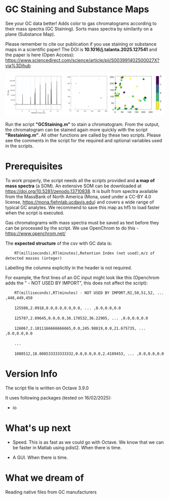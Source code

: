 # GC Staining and Substance Maps
See your GC data better! Adds color to gas chromatograms according to their mass spectra (GC Staining). Sorts mass spectra by similarity on a plane (Substance Map).

Please remember to cite our publication if you use staining or substance maps in a scientific paper! The DOI is **10.1016/j.talanta.2025.127541** and the paper is here (Open Access): https://www.sciencedirect.com/science/article/pii/S003991402500027X?via%3Dihub

![A chromatogram with staining stripes, a substance map, a quantitative substance map](/ExampleFiles/GCStaining.png?raw=true "A stained chromatogram, a susbtance map, a quantitative substance map")

Run the script **"GCStaining.m"** to stain a chromatogram. From the output, the chromatogram can be stained again more quickly with the script **"Restaining.m"**. All other functions are called by these two scripts. Please see the comments in the script for the required and optional variables used in the scripts.

# Prerequisites
To work properly, the script needs all the scripts provided and **a map of mass spectra** (a SOM). An extensive SOM can be downloaded at https://doi.org/10.5281/zenodo.13710838. It is built from spectra available from the MassBank of North America (Mona, used under a CC-BY 4.0 license, https://mona.fiehnlab.ucdavis.edu) and covers a wide range of typical GC analytes. We recommend to save this map as hf5 to load faster when the script is executed.

Gas chromatograms with mass spectra must be saved as text before they can be processed by the script. We use OpenChrom to do this - https://www.openchrom.net/ 

The **expected structure** of the csv with GC data is:

		RT(milliseconds),RT(minutes),Retention Index (not used),m/z of detected masses (integer)

Labelling the columns explicitly in the header is not required.

For example, the first lines of an GC input might look like this (Openchrom adds the " - NOT USED BY IMPORT", this does not affect the script):

		RT(milliseconds),RT(minutes) - NOT USED BY IMPORT,RI,50,51,52, ... ,448,449,450
		
		125508,2.0918,0.0,0.0,0.0,0.0, ... ,0.0,0.0,0.0
		
		125787,2.09645,0.0,0.0,36.170532,36.22905, ... ,0.0,0.0,0.0
		
		126067,2.1011166666666665,0.0,245.98819,0.0,21.675735, ... ,0.0,0.0,0.0
  
  		...

		1080512,18.008533333333332,0.0,0.0,0.0,2.4189453, ... ,0.0,0.0,0.0





# Version Info
  
The script file is written on Octave 3.9.0

It uses following packages (tested on 16/02/2025):

- io


# What's up next

- Speed. This is as fast as we could go with Octave. We know that we can be faster in Matlab using pdist2. When there is time.

- A GUI. When there is time.

# What we dream of

Reading native files from GC manufacturers
